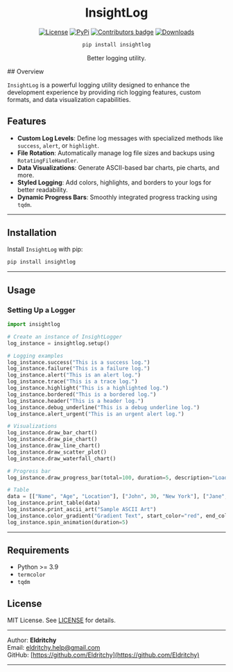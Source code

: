 <div align="center">
  
# InsightLog

[![License](https://img.shields.io/badge/License-MIT-blue)](https://github.com/Eldritchy/InsightLog#license)  [![PyPi](https://img.shields.io/badge/PyPi%20Link-FFFF00)](https://pypi.org/project/insightlog/)  <a href="https://github.com/D-I-Projects/diec/blob/master/CONTRIBUTING.md"> <img src="https://img.shields.io/github/contributors-anon/Eldritchy/InsightLog" alt="Contributors badge" /></a>  [![Downloads](https://static.pepy.tech/badge/insightlog)](https://pepy.tech/project/insightlog)

```bash
pip install insightlog
``` 

Better logging utility.

</div>
## Overview

`InsightLog` is a powerful logging utility designed to enhance the development experience by providing rich logging features, custom formats, and data visualization capabilities.

## Features

- **Custom Log Levels**: Define log messages with specialized methods like `success`, `alert`, or `highlight`.
- **File Rotation**: Automatically manage log file sizes and backups using `RotatingFileHandler`.
- **Data Visualizations**: Generate ASCII-based bar charts, pie charts, and more.
- **Styled Logging**: Add colors, highlights, and borders to your logs for better readability.
- **Dynamic Progress Bars**: Smoothly integrated progress tracking using `tqdm`.

---

## Installation

Install `InsightLog` with pip:

```bash
pip install insightlog
```

---

## Usage

### Setting Up a Logger

```python
import insightlog

# Create an instance of InsightLogger
log_instance = insightlog.setup()

# Logging examples
log_instance.success("This is a success log.")
log_instance.failure("This is a failure log.")
log_instance.alert("This is an alert log.")
log_instance.trace("This is a trace log.")
log_instance.highlight("This is a highlighted log.")
log_instance.bordered("This is a bordered log.")
log_instance.header("This is a header log.")
log_instance.debug_underline("This is a debug underline log.")
log_instance.alert_urgent("This is an urgent alert log.")

# Visualizations
log_instance.draw_bar_chart()
log_instance.draw_pie_chart()
log_instance.draw_line_chart()
log_instance.draw_scatter_plot()
log_instance.draw_waterfall_chart()

# Progress bar
log_instance.draw_progress_bar(total=100, duration=5, description="Loading...")

# Table
data = [["Name", "Age", "Location"], ["John", 30, "New York"], ["Jane", 25, "Los Angeles"]]
log_instance.print_table(data)
log_instance.print_ascii_art("Sample ASCII Art")
log_instance.color_gradient("Gradient Text", start_color="red", end_color="blue")
log_instance.spin_animation(duration=5)
```

---

## Requirements

- Python >= 3.9
- `termcolor`
- `tqdm`

## License

MIT License. See [LICENSE](LICENSE) for details.

---

Author: **Eldritchy**  
Email: [eldritchy.help@gmail.com](mailto:eldritchy.help@gmail.com)  
GitHub: [https://github.com/Eldritchy](https://github.com/Eldritchy)

---

